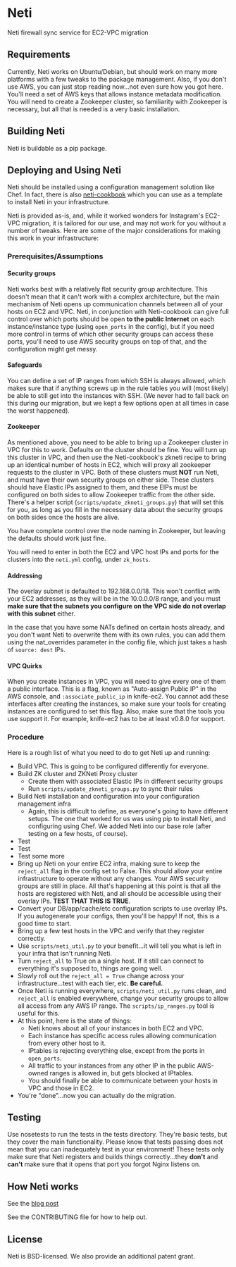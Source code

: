 # Neti
Neti firewall sync service for EC2-VPC migration

## Requirements
Currently, Neti works on Ubuntu/Debian, but should work on many more platforms with a few tweaks to the package management.  Also, if you don't use AWS, you can just stop reading now...not even sure how you got here. You'll need a set of AWS keys that allows instance metadata modification. You will need to create a Zookeeper cluster, so familiarity with Zookeeper is necessary, but all that is needed is a very basic installation.

## Building Neti
Neti is buildable as a pip package.

## Deploying and Using Neti
Neti should be installed using a configuration management solution like Chef. In fact, there is also [neti-cookbook](https://github.com/Instagram/neti-cookbook) which you can use as a template to install Neti in your infrastructure.

Neti is provided as-is, and, while it worked wonders for Instagram's EC2-VPC migration, it is tailored for our use, and may not work for you without a number of tweaks. Here are some of the major considerations for making this work in your infrastructure:

### Prerequisites/Assumptions

#### Security groups
Neti works best with a relatively flat security group architecture.  This doesn't mean that it can't work with a complex architecture, but the main mechanism of Neti opens up communication channels between all of your hosts on EC2 and VPC.  Neti, in conjunction with Neti-cookbook can give full control over which ports should be open **to the public Internet** on each instance/instance type (using `open_ports` in the config), but if you need more control in terms of which other security groups can access these ports, you'll need to use AWS security groups on top of that, and the configuration might get messy.

#### Safeguards
You can define a set of IP ranges from which SSH is always allowed, which makes sure that if anything screws up in the rule tables you will (most likely) be able to still get into the instances with SSH.  (We never had to fall back on this during our migration, but we kept a few options open at all times in case the worst happened).

#### Zookeeper
As mentioned above, you need to be able to bring up a Zookeeper cluster in VPC for this to work.  Defaults on the cluster should be fine.  You will turn up this cluster in VPC, and then use the Neti-cookbook's zkneti recipe to bring up an identical number of hosts in EC2, which will proxy all zookeeper requests to the cluster in VPC.  Both of these clusters must **NOT** run Neti, and must have their own security groups on either side.  These clusters should have Elastic IPs assigned to them, and these EIPs must be configured on both sides to allow Zookeeper traffic from the other side.  There's a helper script (`scripts/update_zkneti_groups.py`) that will set this for you, as long as you fill in the necessary data about the security groups on both sides once the hosts are alive.

You have complete control over the node naming in Zookeeper, but leaving the defaults should work just fine.

You will need to enter in both the EC2 and VPC host IPs and ports for the clusters into the `neti.yml` config, under `zk_hosts`.

#### Addressing
The overlay subnet is defaulted to 192.168.0.0/18.  This won't conflict with your EC2 addresses, as they will be in the 10.0.0.0/8 range, and you must **make sure that the subnets you configure on the VPC side do not overlap with this subnet** either.

In the case that you have some NATs defined on certain hosts already, and you don't want Neti to overwrite them with its own rules, you can add them using the nat_overrides parameter in the config file, which just takes a hash of `source: dest` IPs.


#### VPC Quirks
When you create instances in VPC, you will need to give every one of them a public interface.  This is a flag, known as "Auto-assign Public IP" in the AWS console, and `:associate_public_ip` in knife-ec2.  You cannot add these interfaces after creating the instances, so make sure your tools for creating instances are configured to set this flag.  Also, make sure that the tools you use support it.  For example, knife-ec2 has to be at least v0.8.0 for support.

### Procedure

Here is a rough list of what you need to do to get Neti up and running:

* Build VPC.  This is going to be configured differently for everyone.
* Build ZK cluster and ZKNeti Proxy cluster
    * Create them with associated Elastic IPs in different security groups
    * Run `scripts/update_zkneti_groups.py` to sync their rules
* Build Neti installation and configuration into your configuration management infra
    * Again, this is difficult to define, as everyone's going to have different setups.  The one that worked for us was using pip to install Neti, and configuring using Chef.  We added Neti into our base role (after testing on a few hosts, of course).
* Test
* Test
* Test some more
* Bring up Neti on your entire EC2 infra, making sure to keep the `reject_all` flag in the config set to False.  This should allow your entire infrastructure to operate without any changes.  Your AWS security groups are still in place. All that's happening at this point is that all the hosts are registered with Neti, and all should be accessible using their overlay IPs.  **TEST THAT THIS IS TRUE**.
* Convert your DB/app/cache/etc configuration scripts to use overlay IPs.  If you autogenerate your configs, then you'll be happy!  If not, this is a good time to start.
* Bring up a few test hosts in the VPC and verify that they register correctly.
* Use `scripts/neti_util.py` to your benefit...it will tell you what is left in your infra that isn't running Neti.
* Turn `reject_all` to True on a single host.  If it still can connect to everything it's supposed to, things are going well.
* Slowly roll out the `reject_all = True` change across your infrastructure...test with each tier, etc.  **Be careful.**
* Once Neti is running everywhere, `scripts/neti_util.py` runs clean, and `reject_all` is enabled everywhere, change your security groups to allow all access from any AWS IP range.  The `scripts/ip_ranges.py` tool is useful for this.
* At this point, here is the state of things:
    * Neti knows about all of your instances in both EC2 and VPC.
    * Each instance has specific access rules allowing communication from every other host to it.
    * IPtables is rejecting everything else, except from the ports in `open_ports`.
    * All traffic to your instances from any other IP in the public AWS-owned ranges is allowed in, but gets blocked at IPtables.
    * You should finally be able to communicate between your hosts in VPC and those in EC2.
* You're "done"...now you can actually do the migration.



## Testing
Use nosetests to run the tests in the tests directory.  They're basic tests, but they cover the main functionality.  Please know that tests passing does not mean that you can inadequately test in your environment!  These tests only make sure that Neti registers and builds things correctly...they **don't** and **can't** make sure that it opens that port you forgot Nginx listens on.


## How Neti works
See the [blog post](http://instagram-engineering.tumblr.com/post/100758229719/migrating-from-aws-to-aws)

See the CONTRIBUTING file for how to help out.

## License
Neti is BSD-licensed. We also provide an additional patent grant.
